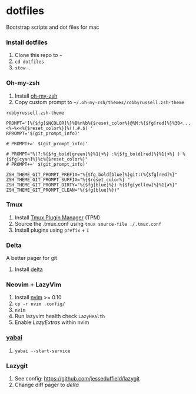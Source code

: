 # dotfiles

Bootstrap scripts and dot files for mac

### Install dotfiles

1. Clone this repo to `~`
2. `cd dotfiles`
3. `stow .`

### Oh-my-zsh

1. Install [oh-my-zsh](https://github.com/ohmyzsh/ohmyzsh?tab=readme-ov-file#basic-installation)
2. Copy custom prompt to `~/.oh-my-zsh/themes/robbyrussell.zsh-theme`

`robbyrussell.zsh-theme`

```
PROMPT='[%{$fg[$NCOLOR]%}%B%n%b%{$reset_color%}@%M:%{$fg[red]%}%30<...<%~%<<%{$reset_color%}]%(!.#.$) '
RPROMPT='$(git_prompt_info)'

# PROMPT+=' $(git_prompt_info)'

# PROMPT="%(?:%{$fg_bold[green]%}%1{➜%} :%{$fg_bold[red]%}%1{➜%} ) %{$fg[cyan]%}%c%{$reset_color%}"
# PROMPT+=' $(git_prompt_info)'

ZSH_THEME_GIT_PROMPT_PREFIX="%{$fg_bold[blue]%}git:(%{$fg[red]%}"
ZSH_THEME_GIT_PROMPT_SUFFIX="%{$reset_color%} "
ZSH_THEME_GIT_PROMPT_DIRTY="%{$fg[blue]%}) %{$fg[yellow]%}%1{✗%}"
ZSH_THEME_GIT_PROMPT_CLEAN="%{$fg[blue]%})"
```

### Tmux

1. Install [Tmux Plugin Manager](https://github.com/tmux-plugins/tpm) (TPM)
2. Source the .tmux.conf using `tmux source-file ./.tmux.conf`
3. Install plugins using `prefix` + `I`

### Delta

A better pager for git

1. Install [delta](https://github.com/dandavison/delta)

### Neovim + LazyVim

1. Install [nvim](https://github.com/neovim/neovim) >= 0.10
2. `cp -r nvim .config/`
3. `nvim`
4. Run lazyvim health check `LazyHealth`
5. Enable _LazyExtras_ within nvim

### [yabai](https://github.com/koekeishiya/yabai)

1. `yabai --start-service`

### Lazygit

1. See config: <https://github.com/jesseduffield/lazygit>
2. Change diff pager to _delta_
